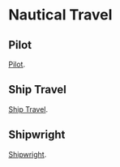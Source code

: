 # Nautical Travel

## Pilot

[Pilot](../../Detailed%20Price%20Master%20List.md#Pilot).

## Ship Travel

[Ship Travel](../../Detailed%20Price%20Master%20List.md#Ship%20Travel).

## Shipwright

[Shipwright](../../Detailed%20Price%20Master%20List.md#Shipwright).
